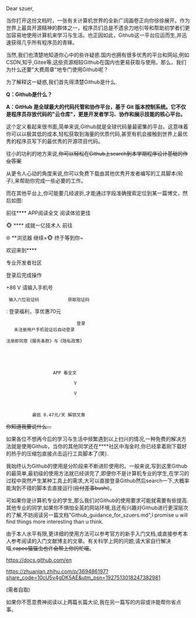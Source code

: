 Dear szuer,

  当你打开这份文档时，一张有关计算机世界的全新广阔画卷正向你徐徐展开。作为世界上最具开源精神的群体之一，程序员们总是不遗余力地引导和帮助初学者们更加容易地使用计算机来学习与生活。也正因如此，Github这一平台应运而生,并迅速获得几乎所有程序员的青睐。
  
  当然,我们也清楚地知道你心中的些许疑惑.国内也拥有很多优秀的平台和网站,例如CSDN,知乎,Gitee等,这些资源相较Github在国内也更易获取与使用。那么，我们为什么还要"大费周章"地专门使用Github呢？
  
  为了解释这一疑惑,我们首先得清楚Github是什么.
  
  **Q：Github是什么？**
  
  **A：GitHub 是全球最大的代码托管和协作平台，基于 Git 版本控制系统。它不仅是程序员存放代码的"云仓库"，更是开发者学习、协作和展示技能的核心平台。**

  这个定义看起来很书面,简单来说,Github就是全球代码量最密集的平台。这意味着你可以以极其低的成本,轻松获取到海量的优质代码,甚至有机会接触到世界上最优秀的程序员写下的最优秀的开源项目代码。

  往小的功利的地方来说,~~你可以轻松在Github上search到本学期程序设计基础的作业答案~~

  从更令人心动的角度来说,你可以免费下载由其他优秀开发者编写的工具脚本(轮子),来帮助你完成一些必要的工作。
  
  而在其他平台上,你可能要几经波折,才能通过字段准确搜索定位到某一篇博文，然后如图:

  前往**** APP阅读全文
            阅读体验更佳

🐵 ****
     成就一亿技术人          前往

🌐 **浏览器                   继续×🐵 终于等到你~

  欢迎来到****
  
  专业开发者社区
  
  登录后完成操作

  +86 V   请输入手机号
  
     输入六位验证码           获取验证码

  : 登录福利，享优惠70元

                               登录
       未注册用户手机验证后自动登录
       
    注册即同意《服务条款》与《隐私政策》
    
    
    
    
    
                      APP 看全文
                      
                              V
                              
                              V
                
                
                
              最低 0.47元/天 解锁文章
              
~~你知道我要说什么...~~

如果各位不想再今后的学习与生活中频繁遇到以上扫兴的情况,一种免费的解决方法就是使用Github，当你的其他同学还在****社区中淘金时,你已经拿着刚下载好的热乎的压缩包直接点击运行工具脚本了(笑).

我始终认为Github的使用是分阶段来不断进阶使用的。一般来说,写到这里Github的最简单,最初级的使用方法就已经讲完了,即便你不是计算机专业的学生,在学习的过程中突然产生某种工具上的需求,大可以直接登录Github然后search一下,大概率能淘到不错的脚本去直接运行(~~应付差事bushi~~)。

可如果你是计算机专业的学生,那么我们对Github的使用要求可能就需要有些提高.其他专业的同学,如果你不惧怕全英的网站环境,且还有兴趣对Github进行更深层次的了解,不妨阅读另一篇文档"Github_guidance_for_szuers.md",I promise u will find things more interesting than u think.

由于本人水平有限,更详细的使用方法可以参考官方的新手入门文档,或直接参考本人参考阅读的入门文献博主的文章。有关科学上网的问题,请大家自行解决喵,~~capoo猫猫虫也许会帮上你的忙喵~~。

https://docs.github.com/en

https://zhuanlan.zhihu.com/p/369486197?share_code=10cU5v4gDK5AE&utm_psn=1927513018247382981

(需者自取)

如果你不愿意费神阅读以上两篇长篇大论,我在另一篇写的内容或许能帮你省点事。



